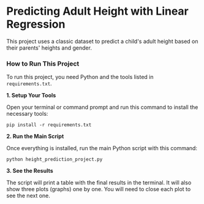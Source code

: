 # Predicting Adult Height with Linear Regression

This project uses a classic dataset to predict a child's adult height based on their parents' heights and gender.

### How to Run This Project

To run this project, you need Python and the tools listed in `requirements.txt`.

**1. Setup Your Tools**

Open your terminal or command prompt and run this command to install the necessary tools:

`pip install -r requirements.txt`

**2. Run the Main Script**

Once everything is installed, run the main Python script with this command:

`python height_prediction_project.py`

**3. See the Results**

The script will print a table with the final results in the terminal. It will also show three plots (graphs) one by one. You will need to close each plot to see the next one.
